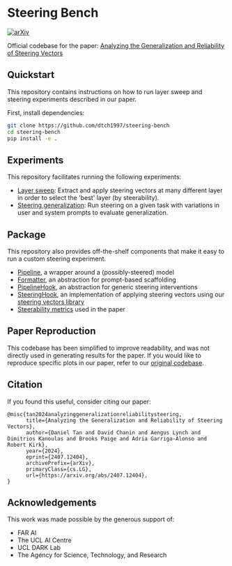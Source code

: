 # Steering Bench

[![arXiv](https://img.shields.io/badge/arXiv-2407.12404-b31b1b.svg)](https://arxiv.org/abs/2407.12404)

Official codebase for the paper: [Analyzing the Generalization and Reliability of Steering Vectors](https://arxiv.org/abs/2407.12404)

## Quickstart
This repository contains instructions on how to run layer sweep and steering experiments described in our paper. 

First, install dependencies: 
```bash
git clone https://github.com/dtch1997/steering-bench
cd steering-bench 
pip install -e . 
```

## Experiments
This repository facilitates running the following experiments: 
- [Layer sweep](experiments/layer_sweep): Extract and apply steering vectors at many different layer in order to select the 'best' layer (by steerability). 
- [Steering generalization](experiments/steering_generalization): Run steering on a given task with variations in user and system prompts to evaluate generalization.

## Package
This repository also provides off-the-shelf components that make it easy to run a custom steering experiment. 
- [Pipeline](steering_bench/core/pipeline), a wrapper around a (possibly-steered) model
- [Formatter](steering_bench/core/format.py), an abstraction for prompt-based scaffolding
- [PipelineHook](steering_bench/core/pipeline), an abstraction for generic steering interventions
- [SteeringHook](steering_bench/core/hook), an implementation of applying steering vectors using our [steering vectors library](https://github.com/steering-vectors/steering-vectors/)
- [Steerability metrics](steering_bench/core/metric.py) used in the paper

## Paper Reproduction
This codebase has been simplified to improve readability, and was not directly used in generating results for the paper. If you would like to reproduce specific plots in our paper, refer to our [original codebase](https://github.com/dtch1997/repepo). 

## Citation
If you found this useful, consider citing our paper: 
```
@misc{tan2024analyzinggeneralizationreliabilitysteering,
      title={Analyzing the Generalization and Reliability of Steering Vectors}, 
      author={Daniel Tan and David Chanin and Aengus Lynch and Dimitrios Kanoulas and Brooks Paige and Adria Garriga-Alonso and Robert Kirk},
      year={2024},
      eprint={2407.12404},
      archivePrefix={arXiv},
      primaryClass={cs.LG},
      url={https://arxiv.org/abs/2407.12404}, 
}
```
## Acknowledgements
This work was made possible by the generous support of:
- FAR AI
- The UCL AI Centre
- UCL DARK Lab
- The Agency for Science, Technology, and Research
